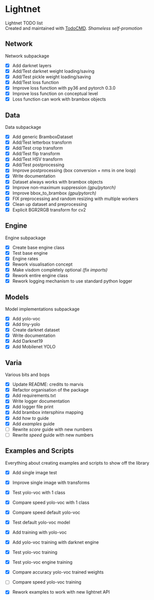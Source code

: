 # Lightnet
Lightnet TODO list  
Created and maintained with [TodoCMD](https://github.com/0phoff/TodoCMD). _Shameless self-promotion_

## Network
Network subpackage
  - [X] Add darknet layers
  - [X] Add/Test darknet weight loading/saving
  - [X] Add/Test pickle weight loading/saving
  - [X] Add/Test loss function
  - [X] Improve loss function with py36 and pytorch 0.3.0
  - [X] Improve loss function on conceptual level
  - [X] Loss function can work with brambox objects

## Data
Data subpackage
  - [X] Add generic BramboxDataset
  - [X] Add/Test letterbox transform
  - [X] Add/Test crop transform
  - [X] Add/Test flip transform
  - [X] Add/Test HSV transform
  - [X] Add/Test postprocessing
  - [X] Improve postprocessing (box conversion + nms in one loop)
  - [X] Write documentation
  - [X] Dataset always works with brambox objects
  - [X] Improve non-maximum suppression _(gpu/pytorch)_
  - [X] Improve bbox_to_brambox _(gpu/pytorch)_
  - [X] FIX preprocessing and random resizing with multiple workers
  - [X] Clean up dataset and preprocessing
  - [X] Explicit BGR2RGB transform for cv2

## Engine
Engine subpackage
  - [X] Create base engine class
  - [X] Test base engine
  - [X] Engine rates
  - [X] Rework visualisation concept
  - [X] Make visdom completely optional _(fix imports)_
  - [X] Rework entire engine class
  - [X] Rework logging mechanism to use standard python logger

## Models
Model implementations subpackage
  - [X] Add yolo-voc
  - [X] Add tiny-yolo
  - [X] Create darknet dataset
  - [X] Write documentation
  - [X] Add Darknet19
  - [X] Add Mobilenet YOLO

## Varia
Various bits and bops
  - [X] Update README: credits to marvis
  - [X] Refactor organisation of the package
  - [X] Add requirements.txt
  - [X] Write logger documentation
  - [X] Add logger file print
  - [X] Add brambox intersphinx mapping
  - [X] Add _how to_ guide
  - [X] Add _examples_ guide
  - [ ] Rewrite _score_ guide with new numbers
  - [ ] Rewrite _speed_ guide with new numbers

## Examples and Scripts
Everything about creating examples and scripts to show off the library
  - [X] Add single image test
  - [X] Improve single image with transforms
  - [X] Test yolo-voc with 1 class
  - [X] Compare speed yolo-voc with 1 class
  - [X] Compare speed default yolo-voc
  - [X] Test default yolo-voc model
  - [X] Add training with yolo-voc 
  - [X] Add yolo-voc training with darknet engine
  - [X] Test yolo-voc training
  - [X] Test yolo-voc engine training
  - [X] Compare accuracy yolo-voc trained weights
  - [ ] Compare speed yolo-voc training
  - [X] Rework examples to work with new lightnet API

